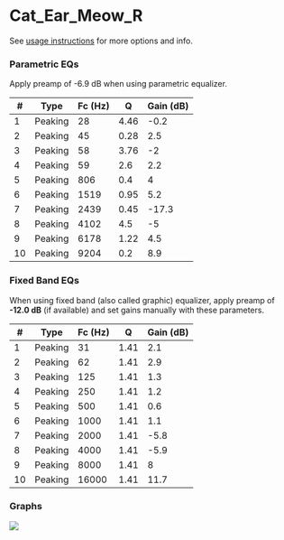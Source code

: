# Cat_Ear_Meow_R
See [usage instructions](https://github.com/jaakkopasanen/AutoEq#usage) for more options and info.

### Parametric EQs
Apply preamp of -6.9 dB when using parametric equalizer.

|   # | Type    |   Fc (Hz) |    Q |   Gain (dB) |
|-----|---------|-----------|------|-------------|
|   1 | Peaking |        28 | 4.46 |        -0.2 |
|   2 | Peaking |        45 | 0.28 |         2.5 |
|   3 | Peaking |        58 | 3.76 |        -2   |
|   4 | Peaking |        59 | 2.6  |         2.2 |
|   5 | Peaking |       806 | 0.4  |         4   |
|   6 | Peaking |      1519 | 0.95 |         5.2 |
|   7 | Peaking |      2439 | 0.45 |       -17.3 |
|   8 | Peaking |      4102 | 4.5  |        -5   |
|   9 | Peaking |      6178 | 1.22 |         4.5 |
|  10 | Peaking |      9204 | 0.2  |         8.9 |

### Fixed Band EQs
When using fixed band (also called graphic) equalizer, apply preamp of **-12.0 dB** (if available) and set gains manually with these parameters.

|   # | Type    |   Fc (Hz) |    Q |   Gain (dB) |
|-----|---------|-----------|------|-------------|
|   1 | Peaking |        31 | 1.41 |         2.1 |
|   2 | Peaking |        62 | 1.41 |         2.9 |
|   3 | Peaking |       125 | 1.41 |         1.3 |
|   4 | Peaking |       250 | 1.41 |         1.2 |
|   5 | Peaking |       500 | 1.41 |         0.6 |
|   6 | Peaking |      1000 | 1.41 |         1.1 |
|   7 | Peaking |      2000 | 1.41 |        -5.8 |
|   8 | Peaking |      4000 | 1.41 |        -5.9 |
|   9 | Peaking |      8000 | 1.41 |         8   |
|  10 | Peaking |     16000 | 1.41 |        11.7 |

### Graphs
![](./Cat_Ear_Meow_R.png)
